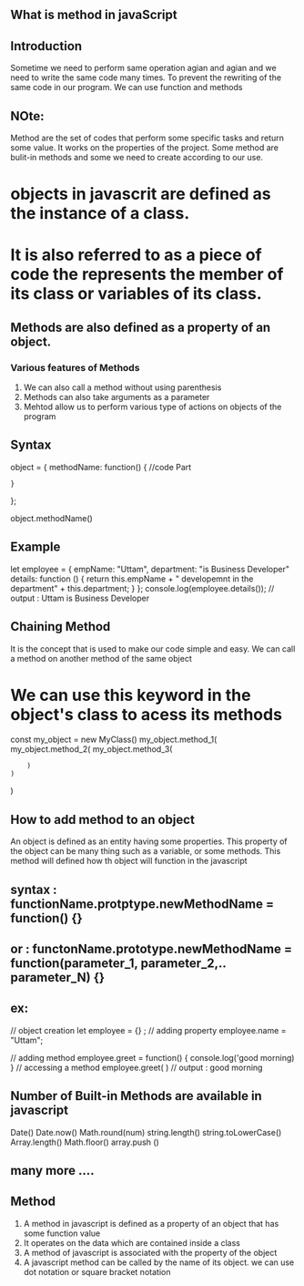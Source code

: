 ## What is method in javaScript

## Introduction
Sometime we need to perform same operation agian and agian and we need to write the same code many times.
To prevent the rewriting of the same code in our program.
We can use function and methods
## NOte:
Method are the set of codes that perform some specific tasks and return some value. 
It works on the properties of the project. 
Some method are bulit-in methods and some we need to create according to our use.

# objects in javascrit are defined as the instance of a class. 
# It is also referred to as a piece of code the represents the member of its class or variables of its class. 
## Methods are also defined as a property of an object.
### Various features of Methods
1. We can also call a method without using parenthesis
2. Methods can also take arguments as a parameter
3. Mehtod allow us to perform various type of actions on objects of the program

## Syntax
object = {
    methodName: function() {
        //code Part

    }
};

object.methodName()

## Example
let employee = {
    empName: "Uttam",
    department: "is Business Developer"
    details: function () {
        return this.empName + " developemnt in the department" + this.department;
    }
};
console.log(employee.details()); // output : Uttam is Business Developer


## Chaining Method

It is the concept that is used to make our code simple and easy. 
We can call a method on another method of the same object
# We can use this keyword  in the object's class to acess its methods

const my_object = new MyClass()
my_object.method_1(
    my_object.method_2(
        my_object.method_3(

        )
    )
)

## How to add method to an object 
An object is defined as an entity having some properties.
This property of the object can be many thing such as a variable, or some methods. 
This method will defined how th object will function in the javascript

## syntax : functionName.protptype.newMethodName = function() {}
## or : functonName.prototype.newMethodName = function(parameter_1, parameter_2,.. parameter_N) {}

## ex:
// object creation
let employee = {} ;
 // adding property
 employee.name = "Uttam";

 // adding method 
 employee.greet = function() {
    console.log('good morning)
 }
 // accessing a method
 employee.greet( ) // output : good morning

 ## Number of Built-in Methods are available in javascript
 Date()
 Date.now()
 Math.round(num)
 string.length()
 string.toLowerCase()
 Array.length()
 Math.floor()
 array.push ()
 ## many more ....

 ## Method
 1. A method in javascript is defined as a property of an object that has some function value
 2. It operates on the data which are contained inside a class
 3. A method of javascript is associated with the property of the object
 4. A javascript method can be called by the name of its object. we can use dot notation or square bracket notation
